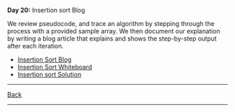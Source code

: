 **Day 20:** Insertion sort Blog

We review pseudocode, and trace an algorithm by stepping through the process with a provided sample array. We then document our explanation by writing a blog article that explains and shows the step-by-step output after each iteration.

- [Insertion Sort Blog](./BLOG.md)
- [Insertion Sort Whiteboard](../assets/insertionSort/InsertionSort.png)
- [Insertion sort Solution](./insertionSort.js)

---
[Back](/README.md)

---
